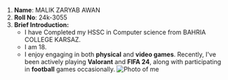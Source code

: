 1. **Name**: MALIK ZARYAB AWAN
2. **Roll No**: 24k-3055
3. **Brief Introduction:**
      * I have Completed my HSSC in Computer science from BAHRIA COLLEGE KARSAZ.
      * I am 18.
      * I enjoy engaging in both **physical** and **video games**. Recently, I've been actively playing **Valorant** and **FIFA 24**, along with participating in **football**           games occasionally.
![Photo of me](https://www.airforshare.com/files/uOLJpi.jfif)
